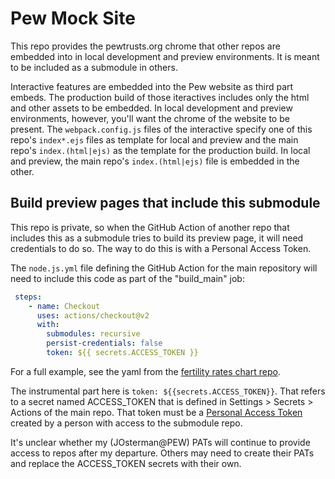 # Pew Mock Site

This repo provides the pewtrusts.org chrome that other repos are embedded into in local development and preview environments. It is meant to be included as a submodule in others.

Interactive features are embedded into the Pew website as third part embeds. The production build of those iteractives includes only the html and other assets to be embedded. In local development and preview environments, however, you'll want the chrome of the website to be present. The `webpack.config.js` files of the interactive specify one of this repo's `index*.ejs` files as template for local and preview and the main repo's `index.(html|ejs)` as the template for the production build. In local and preview, the main repo's `index.(html|ejs)` file is embedded in the other.

## Build preview pages that include this submodule

This repo is private, so when the GitHub Action of another repo that includes this as a submodule tries to build its preview page, it will need credentials to do so. The way to do this is with a Personal Access Token.

The `node.js.yml` file defining the GitHub Action for the main repository will need to include this code as part of the "build_main" job:

```yaml
 steps:
    - name: Checkout   
      uses: actions/checkout@v2
      with: 
        submodules: recursive
        persist-credentials: false
        token: ${{ secrets.ACCESS_TOKEN }}
```

For a full example, see the yaml from the [fertility rates chart repo](https://github.com/pewtrusts/fertility-chart/blob/main/.github/workflows/node.js.yml).

The instrumental part here is `token: ${{secrets.ACCESS_TOKEN}}`. That refers to a secret named ACCESS_TOKEN that is defined in Settings > Secrets > Actions of the main repo. That token must be a [Personal Access Token](https://docs.github.com/en/authentication/keeping-your-account-and-data-secure/creating-a-personal-access-token) created by a person with access to the submodule repo.

It's unclear whether my (JOsterman@PEW) PATs will continue to provide access to repos after my departure. Others may need to create their PATs and replace the ACCESS_TOKEN secrets with their own.
